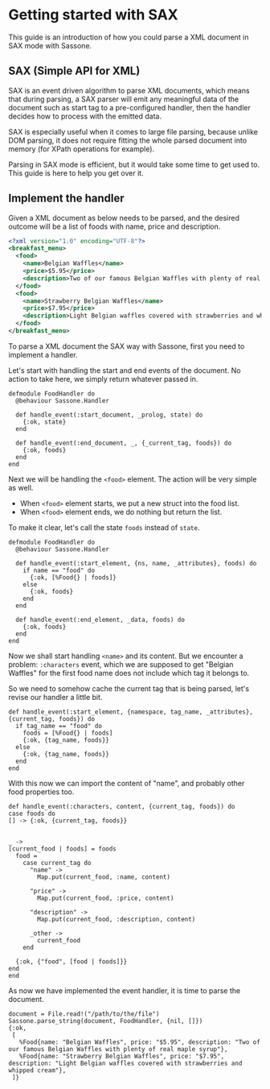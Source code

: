# Getting started with SAX

This guide is an introduction of how you could parse a XML document in SAX mode
with Sassone.

## SAX (Simple API for XML)

SAX is an event driven algorithm to parse XML documents, which means that during
parsing, a SAX parser will emit any meaningful data of the document such as
start tag to a pre-configured handler, then the handler decides how to process
with the emitted data.

SAX is especially useful when it comes to large file parsing, because unlike DOM
parsing, it does not require fitting the whole parsed document into memory (for
XPath operations for example).

Parsing in SAX mode is efficient, but it would take some time to get used to.
This guide is here to help you get over it.

## Implement the handler

Given a XML document as below needs to be parsed, and the desired outcome
will be a list of foods with name, price and description.

```XML
<?xml version="1.0" encoding="UTF-8"?>
<breakfast_menu>
  <food>
    <name>Belgian Waffles</name>
    <price>$5.95</price>
    <description>Two of our famous Belgian Waffles with plenty of real maple syrup</description>
  </food>
  <food>
    <name>Strawberry Belgian Waffles</name>
    <price>$7.95</price>
    <description>Light Belgian waffles covered with strawberries and whipped cream</description>
  </food>
</breakfast_menu>
```

To parse a XML document the SAX way with Sassone, first you need to implement a
handler.

Let's start with handling the start and end events of the document. No action to
take here, we simply return whatever passed in.

```
defmodule FoodHandler do
  @behaviour Sassone.Handler

  def handle_event(:start_document, _prolog, state) do
    {:ok, state}
  end

  def handle_event(:end_document, _, {_current_tag, foods}) do
    {:ok, foods}
  end
end
```

Next we will be handling the `<food>` element. The action will be very simple as
well.

* When `<food>` element starts, we put a new struct into the food list.
* When `<food>` element ends, we do nothing but return the list.

To make it clear, let's call the state `foods` instead of `state`.

    defmodule FoodHandler do
      @behaviour Sassone.Handler

      def handle_event(:start_element, {ns, name, _attributes}, foods) do
        if name == "food" do
          {:ok, [%Food{} | foods]}
        else
          {:ok, foods}
        end
      end

      def handle_event(:end_element, _data, foods) do
        {:ok, foods}
      end
    end

Now we shall start handling `<name>` and its content. But we encounter a problem:
`:characters` event, which we are supposed to get "Belgian Waffles" for the
first food name does not include which tag it belongs to.

So we need to somehow cache the current tag that is being parsed, let's revise
our handler a little bit.

    def handle_event(:start_element, {namespace, tag_name, _attributes}, {current_tag, foods}) do
      if tag_name == "food" do
        foods = [%Food{} | foods]
        {:ok, {tag_name, foods}}
      else
        {:ok, {tag_name, foods}}
      end
    end

With this now we can import the content of "name", and probably other food
properties too.

    def handle_event(:characters, content, {current_tag, foods}) do
    case foods do
    [] -> {:ok, {current_tag, foods}}


    _ ->
    [current_food | foods] = foods
      food =
        case current_tag do
          "name" ->
            Map.put(current_food, :name, content)

          "price" ->
            Map.put(current_food, :price, content)

          "description" ->
            Map.put(current_food, :description, content)

          _other ->
            current_food
        end

      {:ok, {"food", [food | foods]}}
    end
    end

As now we have implemented the event handler, it is time to parse the document.

    document = File.read!("/path/to/the/file")
    Sassone.parse_string(document, FoodHandler, {nil, []})
    {:ok,
     [
       %Food{name: "Belgian Waffles", price: "$5.95", description: "Two of our famous Belgian Waffles with plenty of real maple syrup"},
       %Food{name: "Strawberry Belgian Waffles", price: "$7.95", description: "Light Belgian waffles covered with strawberries and whipped cream"},
     ]}
